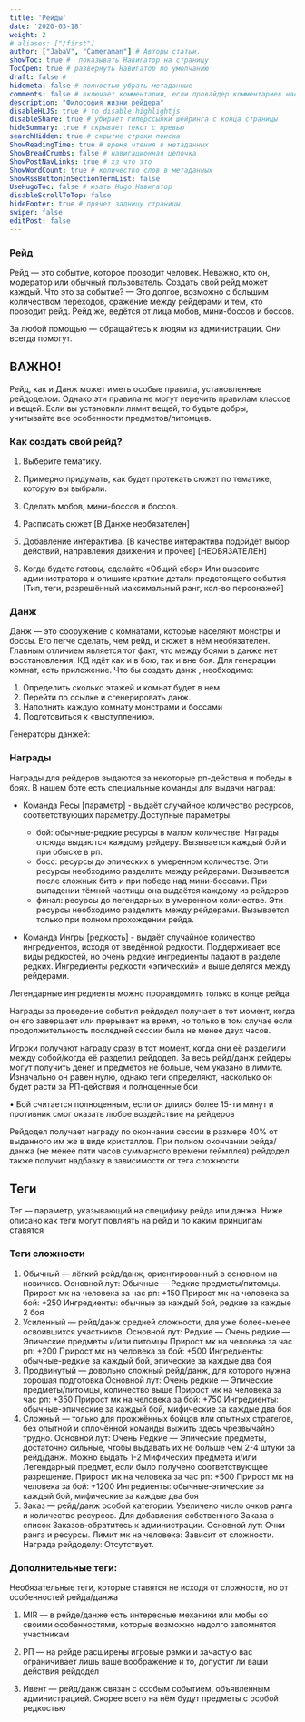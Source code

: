 ```yaml
---
title: 'Рейды'
date: '2020-03-18'
weight: 2
# aliases: ["/first"]
author: ["JabaV", "Cameraman"] # Авторы статьи.
showToc: true #  показывать Навигатор на страницу
TocOpen: true # развернуть Навигатор по умолчанию
draft: false #
hidemeta: false # полностью убрать метаданные
comments: false # включает комментарии, если провайдер комментариев настроен
description: "Философия жизни рейдера"
disableHLJS: true # to disable highlightjs
disableShare: true # убирает гиперссылки шейринга с конца страницы
hideSummary: true # скрывает текст с превью
searchHidden: true # скрытие строки поиска
ShowReadingTime: true # время чтения в метаданных
ShowBreadCrumbs: false # навигационная цепочка
ShowPostNavLinks: true # хз что это
ShowWordCount: true # количество слов в метаданных
ShowRssButtonInSectionTermList: false
UseHugoToc: false # юзать Hugo Навигатор
disableScrollToTop: false
hideFooter: true # прячет задницу страницы
swiper: false
editPost: false
---
```

### Рейд

Рейд — это событие, которое проводит человек. Неважно, кто он, модератор или обычный пользователь.
Создать свой рейд может каждый. 
Что это за событие?
— Это долгое, возможно с большим количеством переходов, сражение между рейдерами и тем, кто проводит рейд. Рейд же, ведётся от лица мобов, мини-боссов и боссов.

За любой помощью — обращайтесь к людям из администрации. Они всегда помогут.

## ВАЖНО!

Рейд, как и Данж может иметь особые правила, установленные рейдоделом. Однако эти правила не могут перечить правилам классов и вещей.
Если вы установили лимит вещей, то будьте добры, учитывайте все особенности предметов/питомцев.

### Как создать свой рейд?

1. Выберите тематику.

1. Примерно придумать, как будет протекать сюжет по тематике, которую вы выбрали.
2. Сделать мобов, мини-боссов и боссов.
3. Расписать сюжет [В Данже необязателен]
4. Добавление интерактива. [В качестве интерактива подойдёт выбор действий, направления движения и прочее] [НЕОБЯЗАТЕЛЕН]
5. Когда будете готовы, сделайте «Общий сбор» 
Или вызовите администратора и опишите краткие детали предстоящего события [Тип, теги, разрешённый максимальный ранг, кол-во персонажей]

### Данж

Данж — это сооружение с комнатами, которые населяют монстры и боссы. Его легче сделать, чем рейд, и сюжет в нём необязателен.
Главным отличием является тот факт, что между боями в данже нет восстановления, КД идёт как и в бою, так и вне боя.
Для генерации комнат, есть приложение.
Что бы создать данж , необходимо:

1. Определить сколько этажей и комнат будет в нем.
2. Перейти по ссылке и сгенерировать данж.
3. Наполнить каждую комнату монстрами и боссами
4. Подготовиться к «выступлению».

Генераторы данжей:

### Награды

Награды для рейдеров выдаются за некоторые рп-действия и победы в боях. В нашем боте есть специальные команды для выдачи наград:

- Команда Ресы [параметр] - выдаёт случайное количество ресурсов, соответствующих параметру.Доступные параметры:
    - бой: обычные-редкие ресурсы в малом количестве.
Награды отсюда выдаются каждому рейдеру.
Вызывается каждый бой и при обыске в рп.
    - босс: ресурсы до эпических в умеренном количестве.
Эти ресурсы необходимо разделить между рейдерами.
Вызывается после сложных битв и при победе над мини-боссами.
При выпадении тёмной частицы она выдаётся каждому из рейдеров
    - финал: ресурсы до легендарных в умеренном количестве.
Эти ресурсы необходимо разделить между рейдерами.
Вызывается только при полном прохождении рейда.

- Команда Ингры [редкость] - выдаёт случайное количество ингредиентов, исходя от введённой редкости.
Поддерживает все виды редкостей, но очень редкие ингредиенты падают в разделе редких.
Ингредиенты редкости «эпический» и выше делятся между рейдерами.

Легендарные ингредиенты можно прорандомить только в конце рейда

Награды за проведение события рейдодел получает в тот момент, когда он его завершает или прерывает на время, но только в том случае если продолжительность последней сессии была не менее двух часов.

Игроки получают награду сразу в тот момент, когда они её разделили между собой/когда её разделил рейдодел.
За весь рейд/данж рейдеры могут получить денег и предметов не больше, чем указано в лимите. Изначально он равен нулю, однако теги определяют, насколько он будет расти за РП-действия и полноценные бои

• Бой считается полноценным, если он длился более 15-ти минут и противник смог оказать любое воздействие на рейдеров

Рейдодел получает награду по окончании сессии в размере 40% от выданного им же в виде кристаллов.
При полном окончании рейда/данжа (не менее пяти часов суммарного времени геймплея) рейдодел также получит надбавку в зависимости от тега сложности

## Теги

Тег — параметр, указывающий на специфику рейда или данжа.
Ниже описано как теги могут повлиять на рейд и по каким принципам ставятся

### Теги сложности

1. Обычный — лёгкий рейд/данж, ориентированный в основном на новичков.
Основной лут: Обычные — Редкие предметы/питомцы.
Прирост мк на человека за час рп: +150
Прирост мк на человека за бой: +250
Ингредиенты: обычные за каждый бой, редкие за каждые 2 боя
2. Усиленный — рейд/данж средней сложности, для уже более-менее освоившихся участников.
Основной лут: Редкие — Очень редкие — Эпические предметы и/или питомцы
Прирост мк на человека за час рп: +200
Прирост мк на человека за бой: +500
Ингредиенты: обычные-редкие за каждый бой, эпические за каждые два боя
3. Продвинутый — довольно сложный рейд/данж, для которого нужна хорошая подготовка
Основной лут: Очень редкие — Эпические предметы/питомцы, количество выше
Прирост мк на человека за час рп: +350
Прирост мк на человека за бой: +750
Ингредиенты: обычные-эпические за каждый бой, мифические за каждые два боя
4. Сложный — только для прожжённых бойцов или опытных стратегов, без опытной и сплочённой команды выжить здесь чрезвычайно трудно.
Основной лут: Очень Редкие — Эпические предметы, достаточно сильные, чтобы выдавать их не больше чем 2-4 штуки за рейд/данж. Можно выдать 1-2 Мифических предмета и/или Легендарный предмет, если было получено соответствующее разрешение.
Прирост мк на человека за час рп: +500
Прирост мк на человека за бой: +1200
Ингредиенты: обычные-эпические за каждый бой, мифические за каждые два боя
5. Заказ — рейд/данж особой категории. Увеличено число очков ранга и количество ресурсов. Для добавления собственного Заказа в список Заказов-обратитесь к администрации.
Основной лут: Очки ранга и ресурсы.
Лимит мк на человека: Зависит от сложности.
Награда рейдоделу: Отсутствует.

### Дополнительные теги:

Необязательные теги, которые ставятся не исходя от сложности, но от особенностей рейда/данжа

1) MIR — в рейде/данже есть интересные механики или мобы со своими особенностями, которые возможно надолго запомнятся участникам

2) РП — на рейде расширены игровые рамки и зачастую вас ограничивает лишь ваше воображение и то, допустит ли ваши действия рейдодел

4) Ивент — рейд/данж связан с особым событием, объявленным администрацией. Скорее всего на нём будут предметы с особой редкостью